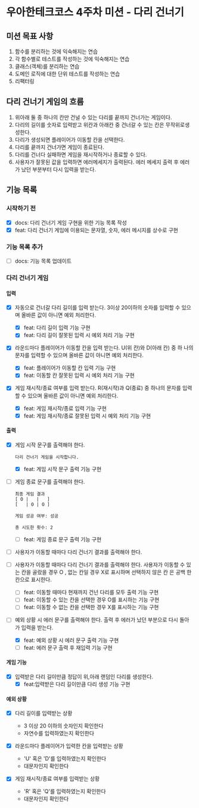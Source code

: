 # 우아한테크코스 4주차 미션 - 다리 건너기

## 미션 목표 사항

1. 함수를 분리하는 것에 익숙해지는 연습
2. 각 함수별로 테스트를 작성하는 것에 익숙해지는 연습
3. 클래스(객체)를 분리하는 연습
4. 도메인 로직에 대한 단위 테스트를 작성하는 연습
5. 리팩터링

## 다리 건너기 게임의 흐름

1. 위아래 둘 중 하나의 칸만 건널 수 있는 다리를 끝까지 건너가는 게임이다.
2. 다리의 길이를 숫자로 입력받고 위칸과 아래칸 중 건너갈 수 있는 칸은 무작위로생
   성한다.
3. 다리가 생성되면 플레이어가 이동할 칸을 선택한다.
4. 다리를 끝까지 건너가면 게임이 종료된다.
5. 다리를 건너다 실패하면 게임을 재시작하거나 종료할 수 있다.
6. 사용자가 잘못된 값을 입력하면 에러메세지가 출력된다. 에러 메세지 출력 후 에러
   가 났던 부분부터 다시 입력을 받는다.

## 기능 목록

### 시작하기 전

- [x] docs: 다리 건너기 게임 구현을 위한 기능 목록 작성
- [x] feat: 다리 건너기 게임에 이용되는 문자열, 숫자, 에러 메시지를 상수로 구현

### 기능 목록 추가

- [ ] docs: 기능 목록 업데이트

### 다리 건너기 게임

#### 입력

- [x] 자동으로 건너갈 다리 길이를 입력 받는다. 3이상 20이하의 숫자를 입력할 수
      있으며 올바른 값이 아니면 예외 처리한다.

  - [x] feat: 다리 길이 입력 기능 구현
  - [x] feat: 다리 길이 잘못된 입력 시 예외 처리 기능 구현

- [x] 라운드마다 플레이어가 이동할 칸을 입력 받는다. U(위 칸)와 D(아래 칸) 중 하
      나의 문자를 입력할 수 있으며 올바른 값이 아니면 예외 처리한다.

  - [x] feat: 플레이어가 이동할 칸 입력 기능 구현
  - [x] feat: 이동할 칸 잘못된 입력 시 예외 처리 기능 구현

- [x] 게임 재시작/종료 여부를 입력 받는다. R(재시작)과 Q(종료) 중 하나의 문자를
      입력할 수 있으며 올바른 값이 아니면 예외 처리한다.
  - [x] feat: 게임 재시작/종료 입력 기능 구현
  - [x] feat: 게임 재시작/종료 잘못된 입력 시 예외 처리 기능 구현

#### 출력

- [x] 게임 시작 문구를 출력해야 한다.

  ```
  다리 건너기 게임을 시작합니다.
  ```

  - [x] feat: 게임 시작 문구 출력 기능 구현

- [ ] 게임 종료 문구를 출력해야 한다.

  ```
  최종 게임 결과
  [ O |   |   ]
  [   | O | O ]

  게임 성공 여부: 성공

  총 시도한 횟수: 2
  ```

  - [ ] feat: 게임 종료 문구 출력 기능 구현

- [ ] 사용자가 이동할 때마다 다리 건너기 결과를 출력해야 한다.

- [ ] 사용자가 이동할 때마다 다리 건너기 결과를 출력해야 한다. 사용자가 이동할
      수 있는 칸을 골랐을 경우 O , 없는 칸일 경우 X로 표시하며 선택하지 않은 칸
      은 공백 한 칸으로 표시한다.

  - [ ] feat: 이동할 때마다 현재까지 건넌 다리를 모두 출력 기능 구현
  - [ ] feat: 이동할 수 있는 칸을 선택한 경우 O를 표시하는 기능 구현
  - [ ] feat: 이동할 수 없는 칸을 선택한 경우 X를 표시하는 기능 구현

- [ ] 예외 상황 시 에러 문구를 출력해야 한다. 출력 후 에러가 났던 부분으로 다시
      돌아가 입력을 받는다.
  - [x] feat: 예외 상황 시 에러 문구 출력 기능 구현
  - [ ] feat: 에러 문구 출력 후 재입력 기능 구현

#### 게임 기능

- [x] 입력받은 다리 길이만큼 정답이 위,아래 랜덤인 다리를 생성한다.
  - [x] feat:입력받은 다리 길이만큼 다리 생성 기능 구현

#### 예외 상황

- [x] 다리 길이를 입력받는 상황

  - 3 이상 20 이하의 숫자인지 확인한다
  - 자연수를 입력하였는지 확인한다

- [x] 라운드마다 플레이어가 입력한 칸을 입력받는 상황

  - 'U' 혹은 'D'를 입력하였는지 확인한다
  - 대문자인지 확인한다

- [x] 게임 재시작/종료 여부를 입력받는 상황
  - 'R' 혹은 'Q'를 입력하였는지 확인한다
  - 대문자인지 확인한다
